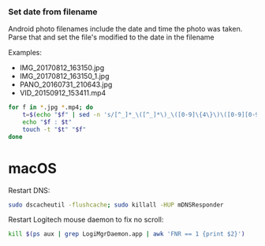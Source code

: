 ### Set date from filename

Android photo filenames include the date and time the photo was taken. Parse that and set the file's modified to the date in the filename

Examples:

 * IMG_20170812_163150.jpg
 * IMG_20170812_163150_1.jpg
 * PANO_20160731_210643.jpg
 * VID_20150912_153411.mp4

```bash
for f in *.jpg *.mp4; do
	t=$(echo "$f" | sed -n 's/[^_]*_\([^_]*\)_\([0-9]\{4\}\)\([0-9][0-9]\).*/\1\2.\3/p')
	echo "$f : $t"
	touch -t "$t" "$f"
done
```

# macOS

Restart DNS:
```bash
sudo dscacheutil -flushcache; sudo killall -HUP mDNSResponder
```

Restart Logitech mouse daemon to fix no scroll:
```bash
kill $(ps aux | grep LogiMgrDaemon.app | awk 'FNR == 1 {print $2}')
```
